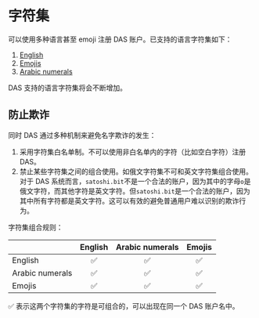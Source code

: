 # 字符集

可以使用多种语言甚至 emoji 注册 DAS 账户。已支持的语言字符集如下：

1. [English](https://github.com/DeAccountSystems/cell-data-generator/blob/master/data/char_set_en.txt)
2. [Emojis](https://github.com/DeAccountSystems/cell-data-generator/blob/master/data/char_set_emoji.txt)
3. [Arabic numerals](https://github.com/DeAccountSystems/cell-data-generator/blob/master/data/char_set_digit.txt)

DAS 支持的语言字符集将会不断增加。

## 防止欺诈

同时 DAS 通过多种机制来避免名字欺诈的发生：
1. 采用字符集白名单制。不可以使用非白名单内的字符（比如空白字符）注册 DAS。
2. 禁止某些字符集之间的组合使用。如俄文字符集不可和英文字符集组合使用。对于 DAS 系统而言，`satоshi.bit`不是一个合法的账户，因为其中的字母`о`是俄文字符，而其他字符是英文字符。但`satoshi.bit`是一个合法的账户，因为其中所有字符都是英文字符。这可以有效的避免普通用户难以识别的欺诈行为。

字符集组合规则：

|  | English | Arabic numerals | Emojis |
| :--- | :---: | :---: | :---: |
| English | ✅ | ✅ | ✅ |
| Arabic numerals | ✅ | ✅ | ✅ |
| Emojis | ✅ | ✅ | ✅ |

✅ 表示这两个字符集的字符是可组合的，可以出现在同一个 DAS 账户名中。

